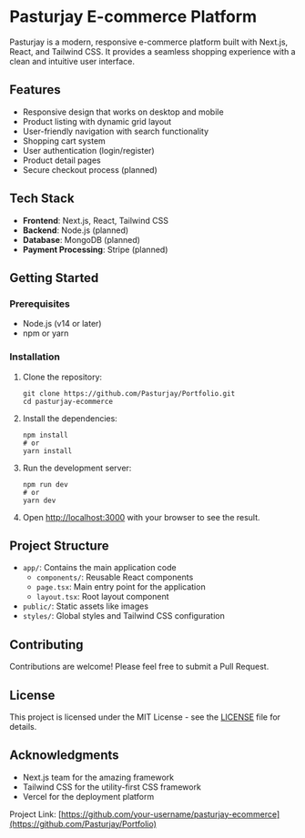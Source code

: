 # Pasturjay E-commerce Platform

Pasturjay is a modern, responsive e-commerce platform built with Next.js, React, and Tailwind CSS. It provides a seamless shopping experience with a clean and intuitive user interface.

## Features

- Responsive design that works on desktop and mobile
- Product listing with dynamic grid layout
- User-friendly navigation with search functionality
- Shopping cart system
- User authentication (login/register)
- Product detail pages
- Secure checkout process (planned)

## Tech Stack

- **Frontend**: Next.js, React, Tailwind CSS
- **Backend**: Node.js (planned)
- **Database**: MongoDB (planned)
- **Payment Processing**: Stripe (planned)

## Getting Started

### Prerequisites

- Node.js (v14 or later)
- npm or yarn

### Installation

1. Clone the repository:
   ```
   git clone https://github.com/Pasturjay/Portfolio.git
   cd pasturjay-ecommerce
   ```

2. Install the dependencies:
   ```
   npm install
   # or
   yarn install
   ```

3. Run the development server:
   ```
   npm run dev
   # or
   yarn dev
   ```

4. Open [http://localhost:3000](http://localhost:3000) with your browser to see the result.

## Project Structure

- `app/`: Contains the main application code
  - `components/`: Reusable React components
  - `page.tsx`: Main entry point for the application
  - `layout.tsx`: Root layout component
- `public/`: Static assets like images
- `styles/`: Global styles and Tailwind CSS configuration

## Contributing

Contributions are welcome! Please feel free to submit a Pull Request.

## License

This project is licensed under the MIT License - see the [LICENSE](LICENSE) file for details.

## Acknowledgments

- Next.js team for the amazing framework
- Tailwind CSS for the utility-first CSS framework
- Vercel for the deployment platform

Project Link: [https://github.com/your-username/pasturjay-ecommerce](https://github.com/Pasturjay/Portfolio)

